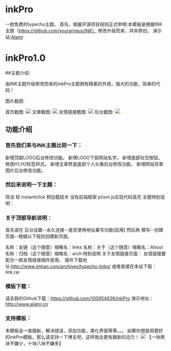 # inkPro

一款免费的typecho主题。
首先，根据开源项目规则正式申明:本模板是根据INK主题（https://github.com/youranreus/INK） 修改升级而来，并非原创。
演示站:[Alamr](http://www.alamr.cn)
# inkPro1.0

##主题介绍:

由INK主题升级修改而来的inkPro主题拥有精美的外观，强大的功能，简单的代码！

图片截图:

首页截图:
![](https://i.loli.net/2017/07/27/59795ec205f3f.png)
文章截图:
![](https://i.loli.net/2017/07/27/59795ec3d42e1.png)
友情链接截图:
![](https://i.loli.net/2017/07/27/59795ec3c3672.png)
后台截图:
![](https://i.loli.net/2017/07/27/59795ebf7dc75.png)

## 功能介绍

### 首先我们来与INK主题比较一下：

新增顶部LOGO后台修改功能。
新增LOGO下部网站名字。
新增底部社交按钮。
修改H1,H2标签样式。
新增文章界面底部个人头像后台修改功能。
新增网站背景图片后台修改功能。

### 然后来说明一下主题：
简洁
轻
instantclick 预加载技术
没有前端框架
prism.js实现代码高亮
主题特别说明：

### 关于顶部导航说明：
首先请在 后台设置--永久连接--是否使用地址重写功能[启用]
然后再 撰写--创建页面--根据以下规则创建新页面。

名称：友链（这个随意）缩略名：links
名称：关于（这个随意）缩略名：About
名称：归档（这个随意）缩略名：arch
特别说明 关于友情链接页面：
友情链接要配合一款友情链接插件是用。
插件下载地址:http://www.imhan.com/archives/typecho-links/
或者直接在本站下载：
link.rar

### 模板下载：

请去我的Github下载：https://github.com/100954636/inkPro
演示地址：http://www.alamr.cn

### 支持模板：

本模板会一直跟新，解决错误，添加功能，美化界面等等。。。
如果你想是用更好的inkPro模板，那么请支持一下博主吧，这样我会更有跟新的动力！
![](http://www.alamr.cn/img/pay.png)
【一块两块不嫌少，十块八块不嫌多】